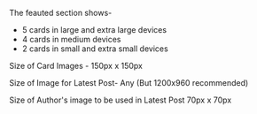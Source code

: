 The feauted section shows-
* 5 cards in large and extra large devices 
* 4 cards in medium devices
* 2 cards in small and extra small devices

Size of Card Images -
150px x 150px

Size of Image for Latest Post-
Any (But 1200x960 recommended)

Size of Author's image to be used in Latest Post 
70px x 70px